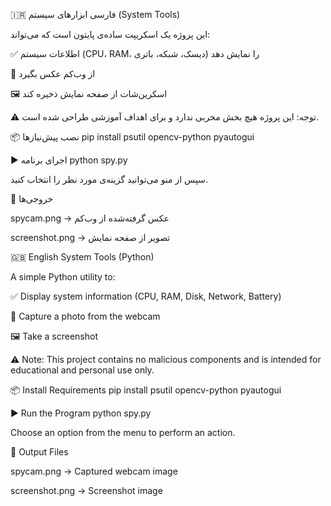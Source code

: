 🇮🇷 فارسی
ابزارهای سیستم (System Tools)

این پروژه یک اسکریپت ساده‌ی پایتون است که می‌تواند:

✅ اطلاعات سیستم (CPU، RAM، دیسک، شبکه، باتری) را نمایش دهد

📸 از وب‌کم عکس بگیرد

🖼️ اسکرین‌شات از صفحه نمایش ذخیره کند

⚠️ توجه: این پروژه هیچ بخش مخربی ندارد و برای اهداف آموزشی طراحی شده است.

📦 نصب پیش‌نیازها
pip install psutil opencv-python pyautogui

▶️ اجرای برنامه
python spy.py


سپس از منو می‌توانید گزینه‌ی مورد نظر را انتخاب کنید.

📂 خروجی‌ها

spycam.png → عکس گرفته‌شده از وب‌کم

screenshot.png → تصویر از صفحه نمایش

🇬🇧 English
System Tools (Python)

A simple Python utility to:

✅ Display system information (CPU, RAM, Disk, Network, Battery)

📸 Capture a photo from the webcam

🖼️ Take a screenshot

⚠️ Note: This project contains no malicious components and is intended for educational and personal use only.

📦 Install Requirements
pip install psutil opencv-python pyautogui

▶️ Run the Program
python spy.py


Choose an option from the menu to perform an action.

📂 Output Files

spycam.png → Captured webcam image

screenshot.png → Screenshot image